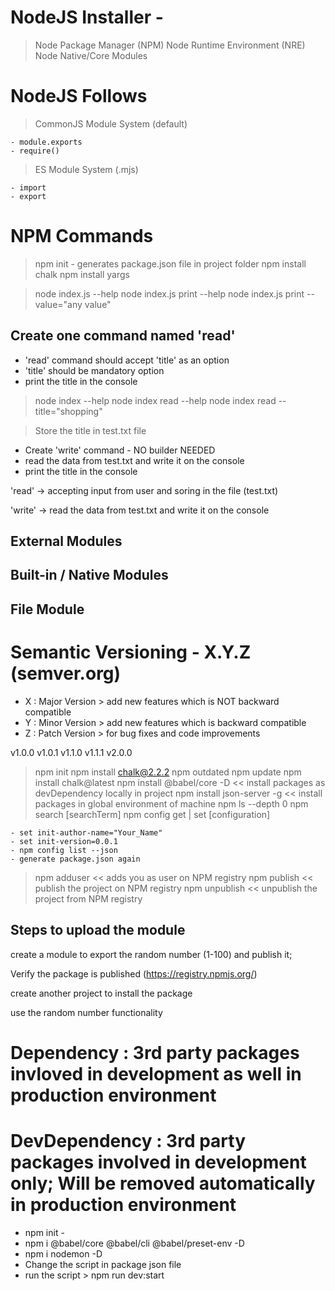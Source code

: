 # NodeJS Installer -

> Node Package Manager (NPM)
> Node Runtime Environment (NRE)
> Node Native/Core Modules

# NodeJS Follows

> CommonJS Module System (default)

    - module.exports
    - require()

> ES Module System (.mjs)

    - import
    - export

# NPM Commands

> npm init - generates package.json file in project folder
> npm install chalk
> npm install yargs

> node index.js --help
> node index.js print --help
> node index.js print --value="any value"

## Create one command named 'read'

- 'read' command should accept 'title' as an option
- 'title' should be mandatory option
- print the title in the console

> node index --help
> node index read --help
> node index read --title="shopping"

> Store the title in test.txt file

- Create 'write' command - NO builder NEEDED
- read the data from test.txt and write it on the console
- print the title in the console

'read' -> accepting input from user and soring in the file (test.txt)

'write' -> read the data from test.txt and write it on the console

## External Modules

## Built-in / Native Modules

## File Module

# Semantic Versioning - X.Y.Z (semver.org)

- X : Major Version > add new features which is NOT backward compatible
- Y : Minor Version > add new features which is backward compatible
- Z : Patch Version > for bug fixes and code improvements

v1.0.0
v1.0.1
v1.1.0
v1.1.1
v2.0.0

> npm init
> npm install chalk@2.2.2
> npm outdated
> npm update
> npm install chalk@latest
> npm install @babel/core -D << install packages as devDependency locally in project
> npm install json-server -g << install packages in global environment of machine
> npm ls --depth 0
> npm search [searchTerm]
> npm config get | set [configuration]

    - set init-author-name="Your_Name"
    - set init-version=0.0.1
    - npm config list --json
    - generate package.json again

> npm adduser << adds you as user on NPM registry
> npm publish << publish the project on NPM registry
> npm unpublish << unpublish the project from NPM registry

## Steps to upload the module

create a module to export the random number (1-100) and publish it;

Verify the package is published (https://registry.npmjs.org/)

create another project to install the package

use the random number functionality

# Dependency : 3rd party packages invloved in development as well in production environment

# DevDependency : 3rd party packages involved in development only; Will be removed automatically in production environment

- npm init -
- npm i @babel/core @babel/cli @babel/preset-env -D
- npm i nodemon -D
- Change the script in package json file
- run the script > npm run dev:start
